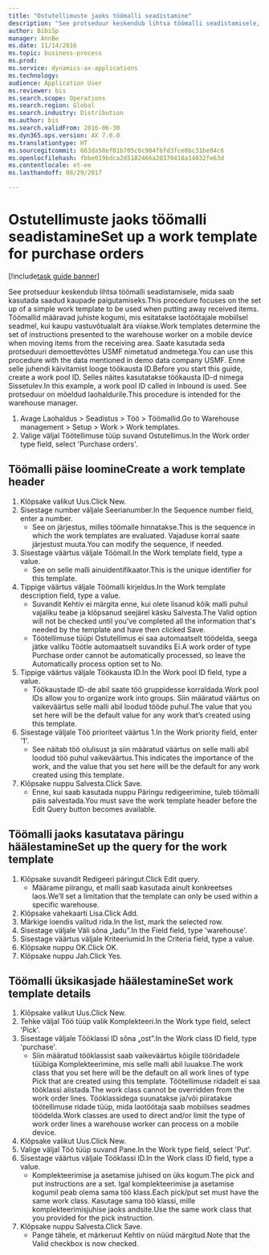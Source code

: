 ```yaml
--- 
title: "Ostutellimuste jaoks töömalli seadistamine"
description: "See protseduur keskendub lihtsa töömalli seadistamisele, mida saab kasutada saadud kaupade paigutamiseks."
author: BibiSp
manager: AnnBe
ms.date: 11/14/2016
ms.topic: business-process
ms.prod: 
ms.service: dynamics-ax-applications
ms.technology: 
audience: Application User
ms.reviewer: bis
ms.search.scope: Operations
ms.search.region: Global
ms.search.industry: Distribution
ms.author: bis
ms.search.validFrom: 2016-06-30
ms.dyn365.ops.version: AX 7.0.0
ms.translationtype: HT
ms.sourcegitcommit: 663da58ef01b705c0c984fbfd3fce8bc31be04c6
ms.openlocfilehash: fbbe019bdca2d5182466a20370418a14032fe63d
ms.contentlocale: et-ee
ms.lasthandoff: 08/29/2017

---
```

# <a name="set-up-a-work-template-for-purchase-orders"></a><span data-ttu-id="1c9e6-103">Ostutellimuste jaoks töömalli seadistamine</span><span class="sxs-lookup"><span data-stu-id="1c9e6-103">Set up a work template for purchase orders</span></span>

[!include[task guide banner](../../includes/task-guide-banner.md)]

<span data-ttu-id="1c9e6-104">See protseduur keskendub lihtsa töömalli seadistamisele, mida saab kasutada saadud kaupade paigutamiseks.</span><span class="sxs-lookup"><span data-stu-id="1c9e6-104">This procedure focuses on the set up of a simple work template to be used when putting away received items.</span></span> <span data-ttu-id="1c9e6-105">Töömallid määravad juhiste kogumi, mis esitatakse laotöötajale mobiilsel seadmel, kui kaupu vastuvõtualalt ära viiakse.</span><span class="sxs-lookup"><span data-stu-id="1c9e6-105">Work templates determine the set of instructions presented to the warehouse worker on a mobile device when moving items from the receiving area.</span></span> <span data-ttu-id="1c9e6-106">Saate kasutada seda protseduuri demoettevõttes USMF nimetatud andmetega.</span><span class="sxs-lookup"><span data-stu-id="1c9e6-106">You can use this procedure with the data mentioned in demo data company USMF.</span></span> <span data-ttu-id="1c9e6-107">Enne selle juhendi käivitamist looge töökausta ID.</span><span class="sxs-lookup"><span data-stu-id="1c9e6-107">Before you start this guide, create a work pool ID.</span></span> <span data-ttu-id="1c9e6-108">Selles näites kasutatakse töökausta ID-d nimega Sissetulev.</span><span class="sxs-lookup"><span data-stu-id="1c9e6-108">In this example, a work pool ID called in Inbound is used.</span></span> <span data-ttu-id="1c9e6-109">See protseduur on mõeldud laohaldurile.</span><span class="sxs-lookup"><span data-stu-id="1c9e6-109">This procedure is intended for the warehouse manager.</span></span>

1. <span data-ttu-id="1c9e6-110">Avage Laohaldus > Seadistus > Töö > Töömallid.</span><span class="sxs-lookup"><span data-stu-id="1c9e6-110">Go to Warehouse management > Setup > Work > Work templates.</span></span>
2. <span data-ttu-id="1c9e6-111">Valige väljal Töötellimuse tüüp suvand Ostutellimus.</span><span class="sxs-lookup"><span data-stu-id="1c9e6-111">In the Work order type field, select 'Purchase orders'.</span></span>

## <a name="create-a-work-template-header"></a><span data-ttu-id="1c9e6-112">Töömalli päise loomine</span><span class="sxs-lookup"><span data-stu-id="1c9e6-112">Create a work template header</span></span>
1. <span data-ttu-id="1c9e6-113">Klõpsake valikut Uus.</span><span class="sxs-lookup"><span data-stu-id="1c9e6-113">Click New.</span></span>
2. <span data-ttu-id="1c9e6-114">Sisestage number väljale Seerianumber.</span><span class="sxs-lookup"><span data-stu-id="1c9e6-114">In the Sequence number field, enter a number.</span></span>
    * <span data-ttu-id="1c9e6-115">See on järjestus, milles töömalle hinnatakse.</span><span class="sxs-lookup"><span data-stu-id="1c9e6-115">This is the sequence in which the work templates are evaluated.</span></span> <span data-ttu-id="1c9e6-116">Vajaduse korral saate järjestust muuta.</span><span class="sxs-lookup"><span data-stu-id="1c9e6-116">You can modify the sequence, if needed.</span></span>  
3. <span data-ttu-id="1c9e6-117">Sisestage väärtus väljale Töömall.</span><span class="sxs-lookup"><span data-stu-id="1c9e6-117">In the Work template field, type a value.</span></span>
    * <span data-ttu-id="1c9e6-118">See on selle malli ainuidentifikaator.</span><span class="sxs-lookup"><span data-stu-id="1c9e6-118">This is the unique identifier for this template.</span></span>  
4. <span data-ttu-id="1c9e6-119">Tippige väärtus väljale Töömalli kirjeldus.</span><span class="sxs-lookup"><span data-stu-id="1c9e6-119">In the Work template description field, type a value.</span></span>
    * <span data-ttu-id="1c9e6-120">Suvandit Kehtiv ei märgita enne, kui olete lisanud kõik malli puhul vajaliku teabe ja klõpsanud seejärel käsku Salvesta.</span><span class="sxs-lookup"><span data-stu-id="1c9e6-120">The Valid option will not be checked until you’ve completed all the information that's needed by the template and have then clicked Save.</span></span>  
    * <span data-ttu-id="1c9e6-121">Töötellimuse tüüpi Ostutellimus ei saa automaatselt töödelda, seega jätke valiku Töötle automaatselt suvandiks Ei.</span><span class="sxs-lookup"><span data-stu-id="1c9e6-121">A work order of type Purchase order cannot be automatically processed, so leave the  Automatically process option set to No.</span></span>  
5. <span data-ttu-id="1c9e6-122">Tippige väärtus väljale Töökausta ID.</span><span class="sxs-lookup"><span data-stu-id="1c9e6-122">In the Work pool ID field, type a value.</span></span>
    * <span data-ttu-id="1c9e6-123">Töökaustade ID-de abil saate töö gruppidesse korraldada.</span><span class="sxs-lookup"><span data-stu-id="1c9e6-123">Work pool IDs allow you to organize work into groups.</span></span> <span data-ttu-id="1c9e6-124">Siin määratud väärtus on vaikeväärtus selle malli abil loodud tööde puhul.</span><span class="sxs-lookup"><span data-stu-id="1c9e6-124">The value that you set here will be the default value for any work that’s created using this template.</span></span>  
6. <span data-ttu-id="1c9e6-125">Sisestage väljale Töö prioriteet väärtus 1.</span><span class="sxs-lookup"><span data-stu-id="1c9e6-125">In the Work priority field, enter '1'.</span></span>
    * <span data-ttu-id="1c9e6-126">See näitab töö olulisust ja siin määratud väärtus on selle malli abil loodud töö puhul vaikeväärtus.</span><span class="sxs-lookup"><span data-stu-id="1c9e6-126">This indicates the importance of the work, and the value that you set here will be the default for any work created using this template.</span></span>  
7. <span data-ttu-id="1c9e6-127">Klõpsake nuppu Salvesta.</span><span class="sxs-lookup"><span data-stu-id="1c9e6-127">Click Save.</span></span>
    * <span data-ttu-id="1c9e6-128">Enne, kui saab kasutada nuppu Päringu redigeerimine, tuleb töömalli päis salvestada.</span><span class="sxs-lookup"><span data-stu-id="1c9e6-128">You must save the work template header before the Edit Query button becomes available.</span></span>  

## <a name="set-up-the-query-for-the-work-template"></a><span data-ttu-id="1c9e6-129">Töömalli jaoks kasutatava päringu häälestamine</span><span class="sxs-lookup"><span data-stu-id="1c9e6-129">Set up the query for the work template</span></span>
1. <span data-ttu-id="1c9e6-130">Klõpsake suvandit Redigeeri päringut.</span><span class="sxs-lookup"><span data-stu-id="1c9e6-130">Click Edit query.</span></span>
    * <span data-ttu-id="1c9e6-131">Määrame piirangu, et malli saab kasutada ainult konkreetses laos.</span><span class="sxs-lookup"><span data-stu-id="1c9e6-131">We’ll set a limitation that the template can only be used within a specific warehouse.</span></span>  
2. <span data-ttu-id="1c9e6-132">Klõpsake vahekaarti Lisa.</span><span class="sxs-lookup"><span data-stu-id="1c9e6-132">Click Add.</span></span>
3. <span data-ttu-id="1c9e6-133">Märkige loendis valitud rida.</span><span class="sxs-lookup"><span data-stu-id="1c9e6-133">In the list, mark the selected row.</span></span>
4. <span data-ttu-id="1c9e6-134">Sisestage väljale Väli sõna „ladu”.</span><span class="sxs-lookup"><span data-stu-id="1c9e6-134">In the Field field, type 'warehouse'.</span></span>
5. <span data-ttu-id="1c9e6-135">Sisestage väärtus väljale Kriteeriumid.</span><span class="sxs-lookup"><span data-stu-id="1c9e6-135">In the Criteria field, type a value.</span></span>
6. <span data-ttu-id="1c9e6-136">Klõpsake nuppu OK.</span><span class="sxs-lookup"><span data-stu-id="1c9e6-136">Click OK.</span></span>
7. <span data-ttu-id="1c9e6-137">Klõpsake nuppu Jah.</span><span class="sxs-lookup"><span data-stu-id="1c9e6-137">Click Yes.</span></span>

## <a name="set-work-template-details"></a><span data-ttu-id="1c9e6-138">Töömalli üksikasjade häälestamine</span><span class="sxs-lookup"><span data-stu-id="1c9e6-138">Set work template details</span></span>
1. <span data-ttu-id="1c9e6-139">Klõpsake valikut Uus.</span><span class="sxs-lookup"><span data-stu-id="1c9e6-139">Click New.</span></span>
2. <span data-ttu-id="1c9e6-140">Tehke väljal Töö tüüp valik Komplekteeri.</span><span class="sxs-lookup"><span data-stu-id="1c9e6-140">In the Work type field, select 'Pick'.</span></span>
3. <span data-ttu-id="1c9e6-141">Sisestage väljale Tööklassi ID sõna „ost”.</span><span class="sxs-lookup"><span data-stu-id="1c9e6-141">In the Work class ID field, type 'purchase'.</span></span>
    * <span data-ttu-id="1c9e6-142">Siin määratud tööklassist saab vaikeväärtus kõigile tööridadele tüübiga Komplekteerimine, mis selle malli abil luuakse.</span><span class="sxs-lookup"><span data-stu-id="1c9e6-142">The work class that you set here will be the default on all work lines of type Pick that are created using this template.</span></span> <span data-ttu-id="1c9e6-143">Töötellimuse ridadelt ei saa tööklassi alistada.</span><span class="sxs-lookup"><span data-stu-id="1c9e6-143">The work class cannot be overridden from the work order lines.</span></span> <span data-ttu-id="1c9e6-144">Tööklassidega suunatakse ja/või piiratakse töötellimuse ridade tüüp, mida laotöötaja saab mobiilses seadmes töödelda.</span><span class="sxs-lookup"><span data-stu-id="1c9e6-144">Work classes are used to direct and/or limit the type of work order lines a warehouse worker can process on a mobile device.</span></span>  
4. <span data-ttu-id="1c9e6-145">Klõpsake valikut Uus.</span><span class="sxs-lookup"><span data-stu-id="1c9e6-145">Click New.</span></span>
5. <span data-ttu-id="1c9e6-146">Valige väljal Töö tüüp suvand Pane.</span><span class="sxs-lookup"><span data-stu-id="1c9e6-146">In the Work type field, select 'Put'.</span></span>
6. <span data-ttu-id="1c9e6-147">Sisestage väärtus väljale Tööklassi ID.</span><span class="sxs-lookup"><span data-stu-id="1c9e6-147">In the Work class ID field, type a value.</span></span>
    * <span data-ttu-id="1c9e6-148">Komplekteerimise ja asetamise juhised on üks kogum.</span><span class="sxs-lookup"><span data-stu-id="1c9e6-148">The pick and put instructions are a set.</span></span> <span data-ttu-id="1c9e6-149">Igal komplekteerimise ja asetamise kogumil peab olema sama töö klass.</span><span class="sxs-lookup"><span data-stu-id="1c9e6-149">Each pick/put set must have the same work class.</span></span> <span data-ttu-id="1c9e6-150">Kasutage sama töö klassi, mille komplekteerimisjuhise jaoks andsite.</span><span class="sxs-lookup"><span data-stu-id="1c9e6-150">Use the same work class that you provided for the pick instruction.</span></span>  
7. <span data-ttu-id="1c9e6-151">Klõpsake nuppu Salvesta.</span><span class="sxs-lookup"><span data-stu-id="1c9e6-151">Click Save.</span></span>
    * <span data-ttu-id="1c9e6-152">Pange tähele, et märkeruut Kehtiv on nüüd märgitud.</span><span class="sxs-lookup"><span data-stu-id="1c9e6-152">Note that the Valid checkbox is now checked.</span></span>  


